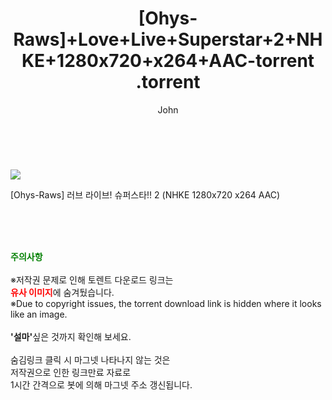 ﻿---
layout: post
title:  "                   [Ohys-Raws]+Love+Live+Superstar+2+NHKE+1280x720+x264+AAC-torrent                .torrent"
author: John
categories: [ 애니/만화 ]
tags: [  ]
image: https://torrentrj57.com/uploadfile/full/bccb2c28e64a453042e4f69c03e39cbeaec88a24.jpg 
description: "                   [Ohys-Raws]+Love+Live+Superstar+2+NHKE+1280x720+x264+AAC-torrent                 torrent 정보 공유"
toc: true
toc_sticky: true
---

<br>
<p><img src="https://torrentrj57.com/uploadfile/full/bccb2c28e64a453042e4f69c03e39cbeaec88a24.jpg"/></p>
 [Ohys-Raws] 러브 라이브! 슈퍼스타!! 2 (NHKE 1280x720 x264 AAC)  
    
<br><br><br>
<p data-ke-size="size16"><b><span style="color: green;">주의사항</span></b><br /><br />※저작권 문제로 인해 토렌트 다운로드 링크는<br /><b><span style="color: red;">유사 이미지</span></b>에 숨겨뒀습니다.<br />※Due to copyright issues, the torrent download link is hidden where it looks like an image.<br /><br /><b>'설마'</b>싶은 것까지 확인해 보세요.<br /><br />숨김링크 클릭 시 마그넷 나타나지 않는 것은<br />저작권으로 인한 링크만료 자료로<br />1시간 간격으로 봇에 의해 마그넷 주소 갱신됩니다.</p>
